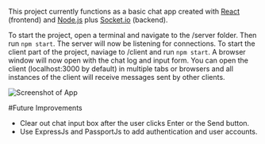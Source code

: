 This project currently functions as a basic chat app created with [React](https://reactjs.org/) (frontend) and [Node.js](https://nodejs.org) plus [Socket.io](https://socket.io/) (backend).

To start the project, open a terminal and navigate to the /server folder. Then run `npm start`. The server will now be listening for connections.
To start the client part of the project, naviage to /client and run `npm start`. A browser window will now open with the chat log and input form.
You can open the client (localhost:3000 by default) in multiple tabs or browsers and all instances of the client will receive messages sent by other clients.

![Screenshot of App](/App/screenshot.png)

#Future Improvements
* Clear out chat input box after the user clicks Enter or the Send button.
* Use ExpressJs and PassportJs to add authentication and user accounts.